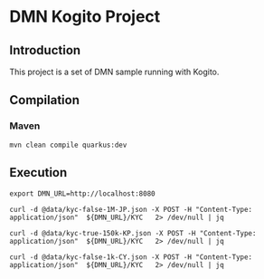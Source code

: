 
# DMN Kogito Project

## Introduction

This project is a set of DMN sample running with Kogito.

## Compilation

### Maven

```
mvn clean compile quarkus:dev
```

## Execution

```
export DMN_URL=http://localhost:8080

curl -d @data/kyc-false-1M-JP.json -X POST -H "Content-Type: application/json"  ${DMN_URL}/KYC   2> /dev/null | jq 

curl -d @data/kyc-true-150k-KP.json -X POST -H "Content-Type: application/json"  ${DMN_URL}/KYC   2> /dev/null | jq 

curl -d @data/kyc-false-1k-CY.json -X POST -H "Content-Type: application/json"  ${DMN_URL}/KYC   2> /dev/null | jq 

```
